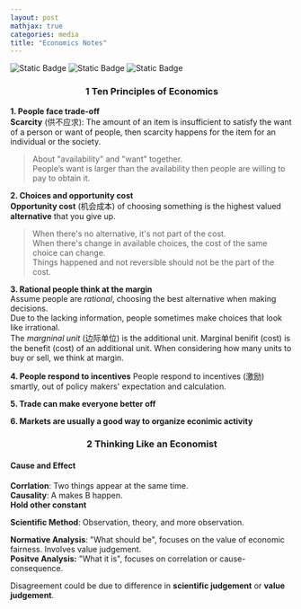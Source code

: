 ```yaml
---
layout: post
mathjax: true
categories: media
title: "Economics Notes"
---
```


![Static Badge](https://img.shields.io/badge/Category-Notes-blue) ![Static Badge](https://img.shields.io/badge/Subject-Common_Core-yellow) ![Static Badge](https://img.shields.io/badge/In_progress-orange) 

### <center>1 Ten Principles of Economics</center>
**1. People face trade-off**           
**Scarcity** (供不应求): The amount of an item is insufficient to satisfy the want of a person or want of people, then scarcity happens for the item for an individual or the society.       
> About "availability" and "want" together.        
> People’s want is larger than the availability then people are willing to pay to obtain it.      

**2. Choices and opportunity cost**        
**Opportunity cost** (机会成本) of choosing something is the highest valued **alternative** that you give up.
> When there's no alternative, it's not part of the cost.     
> When there's change in available choices, the cost of the same choice can change.    
> Things happened and not reversible should not be the part of the cost.    

**3. Rational people think at the margin**       
Assume people are *rational*, choosing the best alternative when making decisions.    
Due to the lacking information, people sometimes make choices that look like irrational.    
The *margninal unit* (边际单位) is the additional unit. Marginal benifit (cost) is the benefit (cost) of an additional unit. When considering how many units to buy or sell, we think at margin.

**4. People respond to incentives**
People respond to incentives (激励) smartly, out of policy makers' expectation and calculation.

**5. Trade can make everyone better off** 

**6. Markets are usually a good way to organize econimic activity**

### <center>2  Thinking Like an Economist</center>
#### Cause and Effect
**Corrlation**: Two things appear at the same time.       
**Causality**: A makes B happen.     
**Hold other constant**

**Scientific Method**: Observation, theory, and more observation.      

**Normative Analysis**: "What should be", focuses on the value of economic fairness. Involves value judgement.        
**Positve Analysis:** "What it is", focuses on correlation or cause-consequence.

Disagreement could be due to difference in **scientific judgement** or **value judgement**.